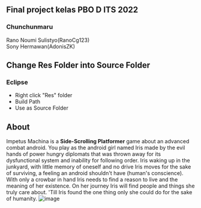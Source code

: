 ## Final project kelas PBO D ITS 2022 <br />
### Chunchunmaru
Rano Noumi Sulistyo(RanoCg123) <br />
Sony Hermawan(AdonisZK) <br />

## Change Res Folder into Source Folder
### Eclipse
- Right click "Res" folder
- Build Path
- Use as Source Folder

## About
Impetus Machina is a **Side-Scrolling Platformer** game about an advanced combat android. You play as the android girl named Iris made by the evil hands of power hungry diplomats that was thrown away for its dysfunctional system and inability for following order. Iris waking up in the junkyard, with little memory of oneself and no drive Iris moves for the sake of surviving, a feeling an android shouldn't have (human's conscience). With only a crowbar in hand Iris needs to find a reason to live and the meaning of her existence. On her journey Iris will find people and things she truly care about. 'Till Iris found the one thing only she could do for the sake of humanity.
![image](https://github.com/AdonisZK/Impetus-Machina/assets/48209612/565038b7-a15d-412a-be9b-c6b7d4a0a14c)
